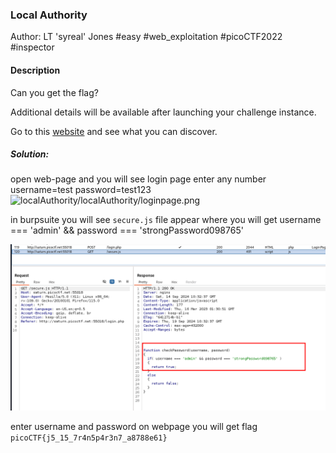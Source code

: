 ### Local Authority

Author: LT 'syreal' Jones
#easy #web_exploitation #picoCTF2022 #inspector
#### Description

Can you get the flag?

Additional details will be available after launching your challenge instance.

Go to this [website](http://saturn.picoctf.net:60845/) and see what you can discover.

##### Solution:
open web-page and you will see login page enter any number
username=test
password=test123
![localAuthority/localAuthority/loginpage.png](loginpage.png)

in burpsuite you will see `secure.js` file appear where you will get 
username === 'admin' && password === 'strongPassword098765'

![localAuthority/login\_password.png](localAuthority/login_password.png)


enter username and password on webpage you will get flag `picoCTF{j5_15_7r4n5p4r3n7_a8788e61}`